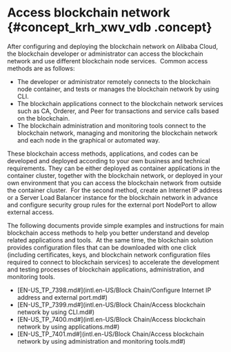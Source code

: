 # Access blockchain network {#concept_krh_xwv_vdb .concept}

After configuring and deploying the blockchain network on Alibaba Cloud, the blockchain developer or administrator can access the blockchain network and use different blockchain node services.  Common access methods are as follows:

-   The developer or administrator remotely connects to the blockchain node container, and tests or manages the blockchain network by using CLI.
-   The blockchain applications connect to the blockchain network services such as CA, Orderer, and Peer for transactions and service calls based on the blockchain.
-   The blockchain administration and monitoring tools connect to the blockchain network, managing and monitoring the blockchain network and each node in the graphical or automated way. 

These blockchain access methods, applications, and codes can be developed and deployed according to your own business and technical requirements. They can be either deployed as container applications in the container cluster, together with the blockchain network, or deployed in your own environment that you can access the blockchain network from outside the container cluster.  For the second method, create an Internet IP address or a Server Load Balancer instance for the blockchain network in advance and configure security group rules for the external port NodePort to allow external access.

The following documents provide simple examples and instructions for main blockchain access methods to help you better understand and develop related applications and tools.  At the same time, the blockchain solution provides configuration files that can be downloaded with one click \(including certificates, keys, and blockchain network configuration files required to connect to blockchain services\) to accelerate the development and testing processes of blockchain applications, administration, and monitoring tools.

-   [EN-US\_TP\_7398.md\#](intl.en-US/Block Chain/Configure Internet IP address and external port.md#)
-   [EN-US\_TP\_7399.md\#](intl.en-US/Block Chain/Access blockchain network by using CLI.md#)
-   [EN-US\_TP\_7400.md\#](intl.en-US/Block Chain/Access blockchain network by using applications.md#)
-   [EN-US\_TP\_7401.md\#](intl.en-US/Block Chain/Access blockchain network by using administration and monitoring tools.md#)

